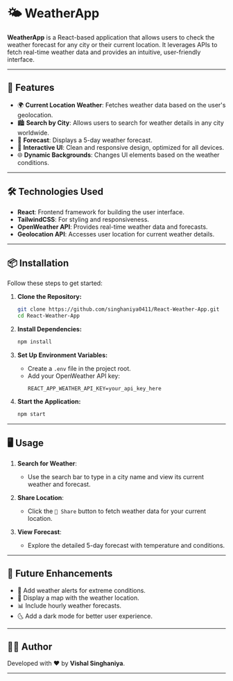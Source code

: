 # 🌤️ WeatherApp

**WeatherApp** is a React-based application that allows users to check the weather forecast for any city or their current location. It leverages APIs to fetch real-time weather data and provides an intuitive, user-friendly interface.

---
## 🚀 Features
- 🌍 **Current Location Weather**: Fetches weather data based on the user's geolocation.
- 🏙️ **Search by City**: Allows users to search for weather details in any city worldwide.
- 📅 **Forecast**: Displays a 5-day weather forecast.
- 🌈 **Interactive UI**: Clean and responsive design, optimized for all devices.
- 🌐 **Dynamic Backgrounds**: Changes UI elements based on the weather conditions.

---

## 🛠️ Technologies Used

- **React**: Frontend framework for building the user interface.
- **TailwindCSS**: For styling and responsiveness.
- **OpenWeather API**: Provides real-time weather data and forecasts.
- **Geolocation API**: Accesses user location for current weather details.

---

## 📦 Installation

Follow these steps to get started:

1. **Clone the Repository:**
   ```bash
   git clone https://github.com/singhaniya0411/React-Weather-App.git
   cd React-Weather-App
   ```

2. **Install Dependencies:**
   ```bash
   npm install
   ```

3. **Set Up Environment Variables:**
   - Create a `.env` file in the project root.
   - Add your OpenWeather API key:
     ```plaintext
     REACT_APP_WEATHER_API_KEY=your_api_key_here
     ```

4. **Start the Application:**
   ```bash
   npm start
   ```
   
---

## 🖥️ Usage

1. **Search for Weather**:
   - Use the search bar to type in a city name and view its current weather and forecast.

2. **Share Location**:
   - Click the `📍 Share` button to fetch weather data for your current location.

3. **View Forecast**:
   - Explore the detailed 5-day forecast with temperature and conditions.

---

## 🌟 Future Enhancements

- 🔔 Add weather alerts for extreme conditions.
- 📍 Display a map with the weather location.
- 📊 Include hourly weather forecasts.
- 🌜 Add a dark mode for better user experience.

---

## 🧑‍💻 Author

Developed with ❤️ by **Vishal Singhaniya**.

---

